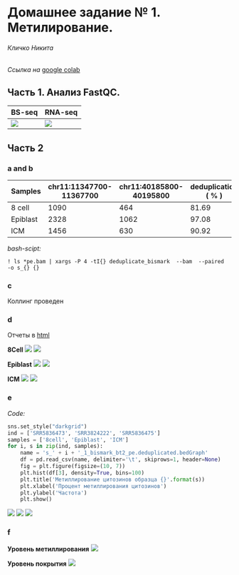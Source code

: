 # Домашнее задание № 1. Метилирование. 

###### Кличко Никита 

*Ссылка на* [google colab](https://colab.research.google.com/drive/1cLTOv34dX2CA6wlvN2Z44syi1jDfigOk?usp=sharing) 

## Часть 1. Анализ FastQC. 
| BS-seq | RNA-seq | 
--- | ---  
![](https://github.com/NikitaKlichko/hse_hw1_meth/blob/main/imgs/icm_stats.PNG) | ![](https://github.com/NikitaKlichko/hse_hw1_meth/blob/main/imgs/rna_stat.PNG) |  


## Часть 2 

### a and b

| Samples | chr11:11347700-11367700| chr11:40185800-40195800 | deduplication ( % ) |  
--- | --- | --- | ---  
8 cell | 1090	 | 464 | 81.69 |  
Epiblast | 2328 | 1062 | 97.08 |  
ICM | 1456 | 630	 | 90.92 | 

*bash-scipt:*
```
! ls *pe.bam | xargs -P 4 -tI{} deduplicate_bismark  --bam  --paired  -o s_{} {} 
```

### c 
Коллинг проведен 

### d 
Отчеты в [html](https://github.com/NikitaKlichko/hse_hw1_meth/tree/main/html)

**8Cell** 
![](https://github.com/NikitaKlichko/hse_hw1_meth/blob/main/imgs/8cell1.PNG) 
![](https://github.com/NikitaKlichko/hse_hw1_meth/blob/main/imgs/8cell2.PNG) 

**Epiblast** 
![](https://github.com/NikitaKlichko/hse_hw1_meth/blob/main/imgs/epiblast1.PNG) 
![](https://github.com/NikitaKlichko/hse_hw1_meth/blob/main/imgs/epiblast2.PNG) 

**ICM** 
![](https://github.com/NikitaKlichko/hse_hw1_meth/blob/main/imgs/icm1.PNG) 
![](https://github.com/NikitaKlichko/hse_hw1_meth/blob/main/imgs/icm2.PNG) 

### e 

*Code:* 
```python
sns.set_style("darkgrid")
ind = ['SRR5836473', 'SRR3824222', 'SRR5836475']
samples = ['8cell', 'Epiblast', 'ICM']
for i, s in zip(ind, samples):
    name = 's_' + i + '_1_bismark_bt2_pe.deduplicated.bedGraph'
    df = pd.read_csv(name, delimiter='\t', skiprows=1, header=None)
    fig = plt.figure(figsize=(10, 7))
    plt.hist(df[3], density=True, bins=100)
    plt.title('Метиллирование цитозинов образца {}'.format(s))
    plt.xlabel('Процент метиллирования цитозинов')
    plt.ylabel('Частота')
    plt.show()
``` 
![](https://github.com/NikitaKlichko/hse_hw1_meth/blob/main/imgs/freq_8cell.png) 
![](https://github.com/NikitaKlichko/hse_hw1_meth/blob/main/imgs/frea_epiblast.png) 
![](https://github.com/NikitaKlichko/hse_hw1_meth/blob/main/imgs/freq_icm.png) 

### f 

**Уровень метиллирования** 
![](https://github.com/NikitaKlichko/hse_hw1_meth/blob/main/imgs/methyl2.png) 

**Уровень покрытия** 
![](https://github.com/NikitaKlichko/hse_hw1_meth/blob/main/imgs/covered.png)
